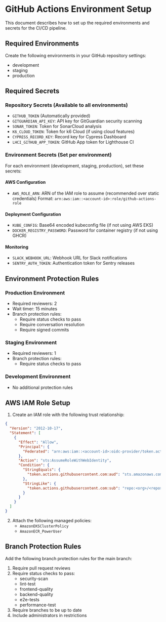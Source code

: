 # GitHub Actions Environment Setup

This document describes how to set up the required environments and secrets for the CI/CD pipeline.

## Required Environments

Create the following environments in your GitHub repository settings:
- development
- staging
- production

## Required Secrets

### Repository Secrets (Available to all environments)
- `GITHUB_TOKEN` (Automatically provided)
- `GITGUARDIAN_API_KEY`: API key for GitGuardian security scanning
- `SONAR_TOKEN`: Token for SonarCloud analysis
- `K6_CLOUD_TOKEN`: Token for k6 Cloud (if using cloud features)
- `CYPRESS_RECORD_KEY`: Record key for Cypress Dashboard
- `LHCI_GITHUB_APP_TOKEN`: GitHub App token for Lighthouse CI

### Environment Secrets (Set per environment)
For each environment (development, staging, production), set these secrets:

#### AWS Configuration
- `AWS_ROLE_ARN`: ARN of the IAM role to assume (recommended over static credentials)
  Format: `arn:aws:iam::<account-id>:role/github-actions-role`

#### Deployment Configuration
- `KUBE_CONFIG`: Base64 encoded kubeconfig file (if not using AWS EKS)
- `DOCKER_REGISTRY_PASSWORD`: Password for container registry (if not using GHCR)

#### Monitoring
- `SLACK_WEBHOOK_URL`: Webhook URL for Slack notifications
- `SENTRY_AUTH_TOKEN`: Authentication token for Sentry releases

## Environment Protection Rules

### Production Environment
- Required reviewers: 2
- Wait timer: 15 minutes
- Branch protection rules:
  - Require status checks to pass
  - Require conversation resolution
  - Require signed commits

### Staging Environment
- Required reviewers: 1
- Branch protection rules:
  - Require status checks to pass

### Development Environment
- No additional protection rules

## AWS IAM Role Setup

1. Create an IAM role with the following trust relationship:
```json
{
  "Version": "2012-10-17",
  "Statement": [
    {
      "Effect": "Allow",
      "Principal": {
        "Federated": "arn:aws:iam::<account-id>:oidc-provider/token.actions.githubusercontent.com"
      },
      "Action": "sts:AssumeRoleWithWebIdentity",
      "Condition": {
        "StringEquals": {
          "token.actions.githubusercontent.com:aud": "sts.amazonaws.com"
        },
        "StringLike": {
          "token.actions.githubusercontent.com:sub": "repo:<org>/<repo>:*"
        }
      }
    }
  ]
}
```

2. Attach the following managed policies:
   - `AmazonEKSClusterPolicy`
   - `AmazonECR_PowerUser`

## Branch Protection Rules

Add the following branch protection rules for the main branch:

1. Require pull request reviews
2. Require status checks to pass:
   - security-scan
   - lint-test
   - frontend-quality
   - backend-quality
   - e2e-tests
   - performance-test
3. Require branches to be up to date
4. Include administrators in restrictions
